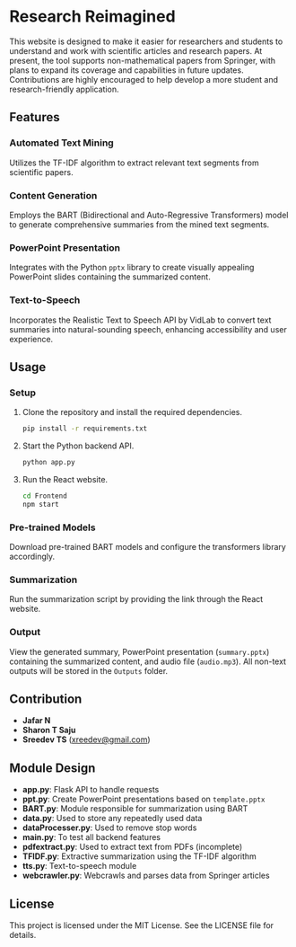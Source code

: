 # Research Reimagined

This website is designed to make it easier for researchers and students to understand and work with scientific articles and research papers. At present, the tool supports non-mathematical papers from Springer, with plans to expand its coverage and capabilities in future updates. Contributions are highly encouraged to help develop a more student and research-friendly application.

## Features

### Automated Text Mining
Utilizes the TF-IDF algorithm to extract relevant text segments from scientific papers.

### Content Generation
Employs the BART (Bidirectional and Auto-Regressive Transformers) model to generate comprehensive summaries from the mined text segments.

### PowerPoint Presentation
Integrates with the Python `pptx` library to create visually appealing PowerPoint slides containing the summarized content.

### Text-to-Speech
Incorporates the Realistic Text to Speech API by VidLab to convert text summaries into natural-sounding speech, enhancing accessibility and user experience.

## Usage

### Setup
1. Clone the repository and install the required dependencies.
    ```sh
    pip install -r requirements.txt
    ```
2. Start the Python backend API.
    ```sh
    python app.py
    ```
3. Run the React website.
    ```sh
    cd Frontend
    npm start
    ```

### Pre-trained Models
Download pre-trained BART models and configure the transformers library accordingly.

### Summarization
Run the summarization script by providing the link through the React website.

### Output
View the generated summary, PowerPoint presentation (`summary.pptx`) containing the summarized content, and audio file (`audio.mp3`). All non-text outputs will be stored in the `Outputs` folder.

## Contribution

- **Jafar N**
- **Sharon T Saju**
- **Sreedev TS** (xreedev@gmail.com)

## Module Design

- **app.py**: Flask API to handle requests
- **ppt.py**: Create PowerPoint presentations based on `template.pptx`
- **BART.py**: Module responsible for summarization using BART
- **data.py**: Used to store any repeatedly used data
- **dataProcesser.py**: Used to remove stop words
- **main.py**: To test all backend features
- **pdfextract.py**: Used to extract text from PDFs (incomplete)
- **TFIDF.py**: Extractive summarization using the TF-IDF algorithm
- **tts.py**: Text-to-speech module
- **webcrawler.py**: Webcrawls and parses data from Springer articles

## License

This project is licensed under the MIT License. See the LICENSE file for details.
